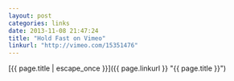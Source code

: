 ```yaml
---
layout: post
categories: links
date: 2013-11-08 21:47:24
title: "Hold Fast on Vimeo"
linkurl: "http://vimeo.com/15351476"
---
```

[{{ page.title | escape_once }}]({{ page.linkurl }} "{{ page.title }}")
